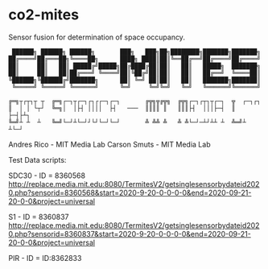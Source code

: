 # co2-mites
Sensor fusion for determination of space occupancy.  

```
 ██████╗ ██████╗ ██████╗       ███╗   ███╗██╗████████╗███████╗███████╗
██╔════╝██╔═══██╗╚════██╗      ████╗ ████║██║╚══██╔══╝██╔════╝██╔════╝
██║     ██║   ██║ █████╔╝█████╗██╔████╔██║██║   ██║   █████╗  ███████╗
██║     ██║   ██║██╔═══╝ ╚════╝██║╚██╔╝██║██║   ██║   ██╔══╝  ╚════██║
╚██████╗╚██████╔╝███████╗      ██║ ╚═╝ ██║██║   ██║   ███████╗███████║
 ╚═════╝ ╚═════╝ ╚══════╝      ╚═╝     ╚═╝╚═╝   ╚═╝   ╚══════╝╚══════╝

╔═╗┬┌┬┐┬ ┬  ╔═╗┌─┐┬┌─┐┌┐┌┌─┐┌─┐       ╔╦╗╦╔╦╗  ╔╦╗┌─┐┌┬┐┬┌─┐  ╦  ┌─┐┌┐
║  │ │ └┬┘  ╚═╗│  │├┤ ││││  ├┤   ───  ║║║║ ║   ║║║├┤  │││├─┤  ║  ├─┤├┴┐
╚═╝┴ ┴  ┴   ╚═╝└─┘┴└─┘┘└┘└─┘└─┘       ╩ ╩╩ ╩   ╩ ╩└─┘─┴┘┴┴ ┴  ╩═╝┴ ┴└─┘

```

Andres Rico - MIT Media Lab
Carson Smuts - MIT Media Lab


Test Data scripts:

SDC30 - ID = 8360568
http://replace.media.mit.edu:8080/TermitesV2/getsinglesensorbydateid2020.php?sensorid=8360568&start=2020-9-20-0-0-0-0&end=2020-09-21-20-0-0&project=universal

S1 - ID = 8360837
http://replace.media.mit.edu:8080/TermitesV2/getsinglesensorbydateid2020.php?sensorid=8360837&start=2020-9-20-0-0-0-0&end=2020-09-21-20-0-0&project=universal

PIR - ID = ID:8362833
